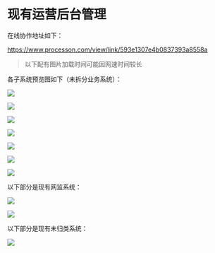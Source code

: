 # 现有运营后台管理

在线协作地址如下：

https://www.processon.com/view/link/593e1307e4b0837393a8558a

> 以下配有图片加载时间可能因网速时间较长

各子系统预览图如下（未拆分业务系统）：

![](/assets/Snip20170612_6.png)

![](/assets/Snip20170612_7.png)

![](/assets/Snip20170612_8.png)

![](/assets/Snip20170612_9.png)

![](/assets/Snip20170612_10.png)

![](/assets/Snip20170612_11.png)

![](/assets/Snip20170612_12.png)

以下部分是现有网监系统：

![](/assets/Snip20170612_13.png)

![](/assets/Snip20170612_14.png)

以下部分是现有未归类系统：

![](/assets/Snip20170612_15.png)

